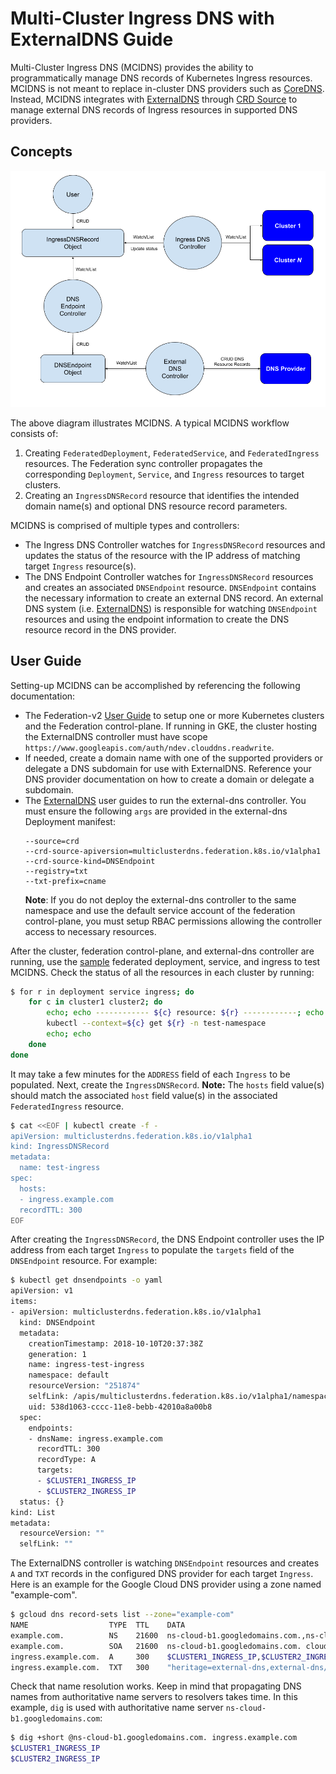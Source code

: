 # Multi-Cluster Ingress DNS with ExternalDNS Guide

Multi-Cluster Ingress DNS (MCIDNS) provides the ability to programmatically manage DNS records of Kubernetes Ingress
resources. MCIDNS is not meant to replace in-cluster DNS providers such as [CoreDNS](https://coredns.io/). Instead, MCIDNS
integrates with [ExternalDNS](https://github.com/kubernetes-incubator/external-dns) through
[CRD Source](https://github.com/kubernetes-incubator/external-dns/blob/master/docs/contributing/crd-source.md) to manage
external DNS records of Ingress resources in supported DNS providers.

## Concepts

<p align="center"><img src="./images/ingressdns-with-externaldns.png" width="711"></p>

The above diagram illustrates MCIDNS. A typical MCIDNS workflow consists of:

1. Creating `FederatedDeployment`, `FederatedService`, and `FederatedIngress` resources. The Federation sync
controller propagates the corresponding `Deployment`, `Service`, and `Ingress` resources to target clusters.
2. Creating an `IngressDNSRecord` resource that identifies the intended domain name(s) and optional DNS resource
record parameters.

MCIDNS is comprised of multiple types and controllers:

- The Ingress DNS Controller watches for `IngressDNSRecord` resources and updates the status of the resource with the IP
address of matching target `Ingress` resource(s).
- The DNS Endpoint Controller watches for `IngressDNSRecord` resources and creates an associated  `DNSEndpoint`
resource. `DNSEndpoint` contains the necessary information to create an external DNS record. An external DNS system
(i.e. [ExternalDNS](https://github.com/kubernetes-incubator/external-dns)) is responsible for watching `DNSEndpoint`
resources and using the endpoint information to create the DNS resource record in the DNS provider.

## User Guide

Setting-up MCIDNS can be accomplished by referencing the following documentation:

- The Federation-v2 [User Guide](userguide.md) to setup one or more Kubernetes clusters and the Federation
control-plane. If running in GKE, the cluster hosting the ExternalDNS controller must have scope
`https://www.googleapis.com/auth/ndev.clouddns.readwrite`.
- If needed, create a domain name with one of the supported providers or delegate a DNS subdomain for use with
ExternalDNS. Reference your DNS provider documentation on how to create a domain or delegate a subdomain.
- The [ExternalDNS](https://github.com/kubernetes-incubator/external-dns) user guides to run the external-dns
controller. You must ensure the following `args` are provided in the external-dns Deployment manifest:
    ```
    --source=crd
    --crd-source-apiversion=multiclusterdns.federation.k8s.io/v1alpha1
    --crd-source-kind=DNSEndpoint
    --registry=txt
    --txt-prefix=cname
    ```
    __Note__: If you do not deploy the external-dns controller to the same namespace and use the default service account
    of the federation control-plane, you must setup RBAC permissions allowing the controller access to necessary
    resources.

After the cluster, federation control-plane, and external-dns controller are running, use the
[sample](../example/sample1) federated deployment, service, and ingress to test MCIDNS. Check the status of all the
resources in each cluster by running:

```bash
$ for r in deployment service ingress; do
    for c in cluster1 cluster2; do
        echo; echo ------------ ${c} resource: ${r} ------------; echo
        kubectl --context=${c} get ${r} -n test-namespace
        echo; echo
    done
done
```

It may take a few minutes for the `ADDRESS` field of each `Ingress` to be populated. Next, create the
`IngressDNSRecord`. __Note:__ The `hosts` field value(s) should match the associated `host` field value(s) in the associated
`FederatedIngress` resource.
```bash
$ cat <<EOF | kubectl create -f -
apiVersion: multiclusterdns.federation.k8s.io/v1alpha1
kind: IngressDNSRecord
metadata:
  name: test-ingress
spec:
  hosts:
  - ingress.example.com
  recordTTL: 300
EOF
```

After creating the `IngressDNSRecord`, the DNS Endpoint controller uses the IP address from each target `Ingress` to
populate the `targets` field of the `DNSEndpoint` resource. For example:
```bash
$ kubectl get dnsendpoints -o yaml
apiVersion: v1
items:
- apiVersion: multiclusterdns.federation.k8s.io/v1alpha1
  kind: DNSEndpoint
  metadata:
    creationTimestamp: 2018-10-10T20:37:38Z
    generation: 1
    name: ingress-test-ingress
    namespace: default
    resourceVersion: "251874"
    selfLink: /apis/multiclusterdns.federation.k8s.io/v1alpha1/namespaces/default/dnsendpoints/ingress-test-ingress
    uid: 538d1063-cccc-11e8-bebb-42010a8a00b8
  spec:
    endpoints:
    - dnsName: ingress.example.com
      recordTTL: 300
      recordType: A
      targets:
      - $CLUSTER1_INGRESS_IP
      - $CLUSTER2_INGRESS_IP
  status: {}
kind: List
metadata:
  resourceVersion: ""
  selfLink: ""
```

The ExternalDNS controller is watching `DNSEndpoint` resources and creates `A` and `TXT` records in the configured DNS
provider for each target `Ingress`. Here is an example for the Google Cloud DNS provider using a zone named
"example-com".
```bash
$ gcloud dns record-sets list --zone="example-com"
NAME                  TYPE  TTL    DATA
example.com.          NS    21600  ns-cloud-b1.googledomains.com.,ns-cloud-b2.googledomains.com.,ns-cloud-b3.googledomains.com.,ns-cloud-b4.googledomains.com.
example.com.          SOA   21600  ns-cloud-b1.googledomains.com. cloud-dns-hostmaster.google.com. 6 21600 3600 259200 300
ingress.example.com.  A     300    $CLUSTER1_INGRESS_IP,$CLUSTER2_INGRESS_IP
ingress.example.com.  TXT   300    "heritage=external-dns,external-dns/owner=my-identifier"
```

Check that name resolution works. Keep in mind that propagating DNS names from authoritative name servers to
resolvers takes time. In this example, `dig` is used with authoritative name server
`ns-cloud-b1.googledomains.com`:
```bash
$ dig +short @ns-cloud-b1.googledomains.com. ingress.example.com
$CLUSTER1_INGRESS_IP
$CLUSTER2_INGRESS_IP
```
